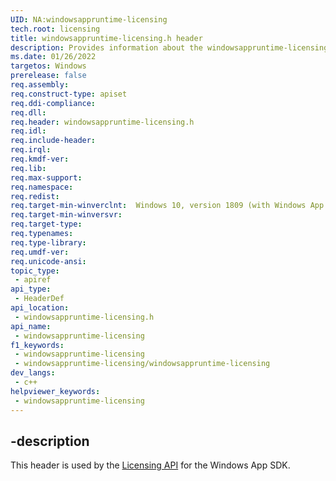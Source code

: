 ```yaml
---
UID: NA:windowsappruntime-licensing
tech.root: licensing
title: windowsappruntime-licensing.h header
description: Provides information about the windowsappruntime-licensing.h header for the Licensing API.
ms.date: 01/26/2022
targetos: Windows
prerelease: false
req.assembly: 
req.construct-type: apiset
req.ddi-compliance: 
req.dll: 
req.header: windowsappruntime-licensing.h
req.idl: 
req.include-header: 
req.irql: 
req.kmdf-ver: 
req.lib: 
req.max-support: 
req.namespace: 
req.redist: 
req.target-min-winverclnt:  Windows 10, version 1809 (with Windows App SDK 1.0 Stable or later)
req.target-min-winversvr: 
req.target-type: 
req.typenames: 
req.type-library: 
req.umdf-ver: 
req.unicode-ansi: 
topic_type:
 - apiref
api_type:
 - HeaderDef
api_location:
 - windowsappruntime-licensing.h
api_name:
 - windowsappruntime-licensing
f1_keywords:
 - windowsappruntime-licensing
 - windowsappruntime-licensing/windowsappruntime-licensing
dev_langs:
 - c++
helpviewer_keywords:
 - windowsappruntime-licensing
---
```


## -description

This header is used by the [Licensing API](../_licensing/index.md) for the Windows App SDK.
